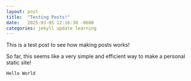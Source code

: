 ```yaml
---
layout: post
title:  "Testing Posts!"
date:   2025-03-05 12:16:30 -0600
categories: jekyll update learning
---
```

This is a test post to see how making posts works!

So far, this seems like a very simple and efficient way to make a personal static site!

`Hello World`